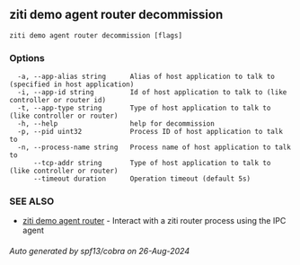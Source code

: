 ## ziti demo agent router decommission



```
ziti demo agent router decommission [flags]
```

### Options

```
  -a, --app-alias string      Alias of host application to talk to (specified in host application)
  -i, --app-id string         Id of host application to talk to (like controller or router id)
  -t, --app-type string       Type of host application to talk to (like controller or router)
  -h, --help                  help for decommission
  -p, --pid uint32            Process ID of host application to talk to
  -n, --process-name string   Process name of host application to talk to
      --tcp-addr string       Type of host application to talk to (like controller or router)
      --timeout duration      Operation timeout (default 5s)
```

### SEE ALSO

* [ziti demo agent router](../router.md)	 - Interact with a ziti router process using the IPC agent

###### Auto generated by spf13/cobra on 26-Aug-2024
